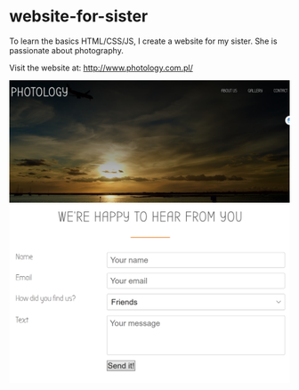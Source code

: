 # website-for-sister
To learn the basics HTML/CSS/JS, I create a website for my sister. She is passionate about photography.

Visit the website at:
http://www.photology.com.pl/

![main view](main_site.PNG)
![form](form.PNG)
